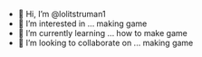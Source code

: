 - 👋 Hi, I’m @lolitstruman1
- 👀 I’m interested in ... making game
- 🌱 I’m currently learning ... how to make game
- 💞️ I’m looking to collaborate on ... making game


<!---
lolitstruman1/lolitstruman1 is a ✨ special ✨ repository because its `README.md` (this file) appears on your GitHub profile.
You can click the Preview link to take a look at your changes.
--->
